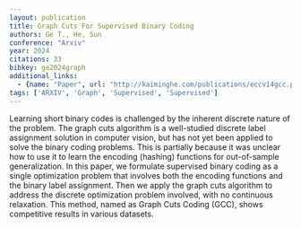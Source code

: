```yaml
---
layout: publication
title: Graph Cuts For Supervised Binary Coding
authors: Ge T., He, Sun
conference: "Arxiv"
year: 2024
citations: 33
bibkey: ge2024graph
additional_links:
  - {name: "Paper", url: "http://kaiminghe.com/publications/eccv14gcc.pdf"}
tags: ['ARXIV', 'Graph', 'Supervised', 'Supervised']
---
```

Learning short binary codes is challenged by the inherent discrete
nature of the problem. The graph cuts algorithm is a well-studied
discrete label assignment solution in computer vision, but has not yet
been applied to solve the binary coding problems. This is partially because
it was unclear how to use it to learn the encoding (hashing) functions
for out-of-sample generalization. In this paper, we formulate supervised
binary coding as a single optimization problem that involves both
the encoding functions and the binary label assignment. Then we apply
the graph cuts algorithm to address the discrete optimization problem
involved, with no continuous relaxation. This method, named as Graph
Cuts Coding (GCC), shows competitive results in various datasets.
